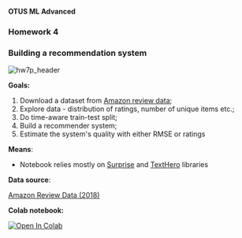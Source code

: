 **OTUS ML Advanced**
### **Homework 4**

### Building a recommendation system

![hw7p_header](https://user-images.githubusercontent.com/73858914/171977625-f8c473af-748f-4264-b024-5f4a484da8b2.png)

**Goals:**

1. Download a dataset from [Amazon review data](https://nijianmo.github.io/amazon/index.html "https://nijianmo.github.io/amazon/index.html");   
2. Explore data - distribution of ratings, number of unique items etc.;
3. Do time-aware train-test split;
4. Build a recommender system;
5. Estimate the system's quality with either RMSE or ratings

**Means**:

- Notebook relies mostly on [Surprise](https://github.com/NicolasHug/Surprise) and [TextHero](https://github.com/jbesomi/texthero/tree/master/texthero) libraries

**Data source**:

[Amazon Review Data (2018)](https://nijianmo.github.io/amazon/index.html)

**Colab notebook:**

[![Open In Colab](https://colab.research.google.com/assets/colab-badge.svg)](https://colab.research.google.com/github/oort77/OTUS_ADV_HW4/blob/main/main.ipynb)
